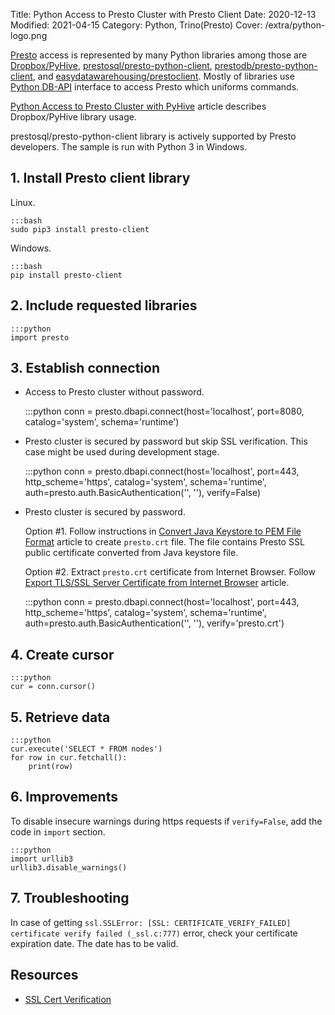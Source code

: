 Title: Python Access to Presto Cluster with Presto Client
Date: 2020-12-13
Modified: 2021-04-15
Category: Python, Trino(Presto)
Cover: /extra/python-logo.png

[Presto](https://prestosql.io/) access is represented by many Python libraries among those are [Dropbox/PyHive](https://github.com/dropbox/PyHive), [prestosql/presto-python-client](https://github.com/prestosql/presto-python-client), [prestodb/presto-python-client](https://github.com/prestodb/presto-python-client), and [easydatawarehousing/prestoclient](https://github.com/easydatawarehousing/prestoclient). Mostly of libraries use [Python DB-API](https://www.python.org/dev/peps/pep-0249/) interface to access Presto which uniforms commands.

[Python Access to Presto Cluster with PyHive]({filename}/articles/python-access-presto-cluster.md) article describes Dropbox/PyHive library usage.

prestosql/presto-python-client library is actively supported by Presto developers. The sample is run with Python 3 in Windows.

## 1. Install Presto client library

Linux.

    :::bash
    sudo pip3 install presto-client

Windows.

    :::bash
    pip install presto-client

## 2. Include requested libraries

    :::python
    import presto

## 3. Establish connection

   * Access to Presto cluster without password.

        :::python
        conn = presto.dbapi.connect(host='localhost',
                                    port=8080,
                                    catalog='system',
                                    schema='runtime')

   * Presto cluster is secured by password but skip SSL verification. This case might be used during development stage.

        :::python
        conn = presto.dbapi.connect(host='localhost',
                                    port=443,
                                    http_scheme='https',
                                    catalog='system',
                                    schema='runtime',
                                    auth=presto.auth.BasicAuthentication('<user name>', '<password>'),
                                    verify=False)

   * Presto cluster is secured by password.
      
      Option #1. Follow instructions in [Convert Java Keystore to PEM File Format]({filename}/articles/convert-java-keystore-pem-file-format.md) article to create `presto.crt` file. The file contains Presto SSL public certificate converted from Java keystore file.

      Option #2. Extract `presto.crt` certificate from Internet Browser. Follow [Export TLS/SSL Server Certificate from Internet Browser]({filename}/articles/export-tls-ssl-server-certificate-from-internet-browser.md) article.

        :::python
        conn = presto.dbapi.connect(host='localhost',
                                    port=443,
                                    http_scheme='https',
                                    catalog='system',
                                    schema='runtime',
                                    auth=presto.auth.BasicAuthentication('<user name>', '<password>'),
                                    verify='presto.crt')


## 4. Create cursor

    :::python
    cur = conn.cursor()


## 5. Retrieve data

    :::python
    cur.execute('SELECT * FROM nodes')
    for row in cur.fetchall():
        print(row)

## 6. Improvements

To disable insecure warnings during https requests if `verify=False`, add the code in `import` section.

    :::python
    import urllib3
    urllib3.disable_warnings()

## 7. Troubleshooting

In case of getting `ssl.SSLError: [SSL: CERTIFICATE_VERIFY_FAILED] certificate verify failed (_ssl.c:777)` error, check your certificate expiration date. The date has to be valid.

## Resources
* [SSL Cert Verification](https://2.python-requests.org/en/master/user/advanced/#ssl-cert-verification)
